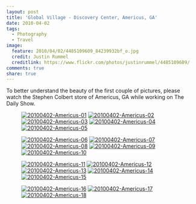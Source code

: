 ```yaml
---
layout: post
title: 'Global Village - Discovery Center, Americus, GA'
date: 2010-04-02
tags:
  - Photography
  - Travel
image:
  feature: 2010/04/02/4485109609_84239932bf_o.jpg
  credit: Justin Rummel
  creditlink: https://www.flickr.com/photos/justinrummel/4485109609/
comments: true
share: true
---
```

<!-- <a href="https://www.flickr.com/photos/justinrummel/4485109609/"><img src="http://farm5.static.flickr.com/4027/4485109609_b53b05bb73_b.jpg" title="20100402-Americus-01" /></a> -->
To better understand the beauty of the first couple of pictures, please watch the Stephen Colbert store of Americus, GA while working on The Daily Show.

<figure class="fifth">
<a href="https://www.flickr.com/photos/justinrummel/4485109609/"><img src="http://farm5.static.flickr.com/4027/4485109609_b53b05bb73_t.jpg" title="20100402-Americus-01" /></a>
<a href="https://www.flickr.com/photos/justinrummel/4485109217/"><img src="http://farm5.static.flickr.com/4040/4485109217_5fd212d93d_t.jpg" title="20100402-Americus-02" /></a>
<a href="https://www.flickr.com/photos/justinrummel/4485108775/"><img src="http://farm3.static.flickr.com/2802/4485108775_520b9bc9e7_t.jpg" title="20100402-Americus-03" /></a>
<a href="https://www.flickr.com/photos/justinrummel/4485759316/"><img src="http://farm5.static.flickr.com/4009/4485759316_0be5ffca80_t.jpg" title="20100402-Americus-04" /></a>
<a href="https://www.flickr.com/photos/justinrummel/4485108079/"><img src="http://farm3.static.flickr.com/2804/4485108079_38c78da96f_t.jpg" title="20100402-Americus-05" /></a>
</figure>
<figure class="fifth">
<a href="https://www.flickr.com/photos/justinrummel/4485758574/"><img src="http://farm3.static.flickr.com/2686/4485758574_9f2a102f9d_t.jpg" title="20100402-Americus-06" /></a>
<a href="https://www.flickr.com/photos/justinrummel/4485107313/"><img src="http://farm5.static.flickr.com/4018/4485107313_92db185d83_t.jpg" title="20100402-Americus-07" /></a>
<a href="https://www.flickr.com/photos/justinrummel/4485106903/"><img src="http://farm5.static.flickr.com/4010/4485106903_946a38e53e_t.jpg" title="20100402-Americus-08" /></a>
<a href="https://www.flickr.com/photos/justinrummel/4485106561/"><img src="http://farm3.static.flickr.com/2782/4485106561_fc641f9ea3_t.jpg" title="20100402-Americus-09" /></a>
<a href="https://www.flickr.com/photos/justinrummel/4485757138/"><img src="http://farm5.static.flickr.com/4043/4485757138_2fb173a465_t.jpg" title="20100402-Americus-10" /></a>
</figure>
<figure class="fifth">
<a href="https://www.flickr.com/photos/justinrummel/4485106009/"><img src="http://farm3.static.flickr.com/2741/4485106009_2601345642_t.jpg" title="20100402-Americus-11" /></a>
<a href="https://www.flickr.com/photos/justinrummel/4485105621/"><img src="http://farm5.static.flickr.com/4019/4485105621_1056e5e061_t.jpg" title="20100402-Americus-12" /></a>
<a href="https://www.flickr.com/photos/justinrummel/4485755942/"><img src="http://farm3.static.flickr.com/2702/4485755942_15ca26e6c9_t.jpg" title="20100402-Americus-13" /></a>
<a href="https://www.flickr.com/photos/justinrummel/4485104833/"><img src="http://farm5.static.flickr.com/4030/4485104833_d7a75d4930_t.jpg" title="20100402-Americus-14" /></a>
<a href="https://www.flickr.com/photos/justinrummel/4485104509/"><img src="http://farm5.static.flickr.com/4042/4485104509_c7dcbc3e95_t.jpg" title="20100402-Americus-15" /></a>
</figure>
<figure class="fifth">
<a href="https://www.flickr.com/photos/justinrummel/4485104241/"><img src="http://farm3.static.flickr.com/2720/4485104241_4ea38a0d8a_t.jpg" title="20100402-Americus-16" /></a>
<a href="https://www.flickr.com/photos/justinrummel/4485103955/"><img src="http://farm3.static.flickr.com/2699/4485103955_9825aac379_t.jpg" title="20100402-Americus-17" /></a>
<a href="https://www.flickr.com/photos/justinrummel/4485103665/"><img src="http://farm5.static.flickr.com/4047/4485103665_c56792b094_t.jpg" title="20100402-Americus-18" /></a>
</figure>